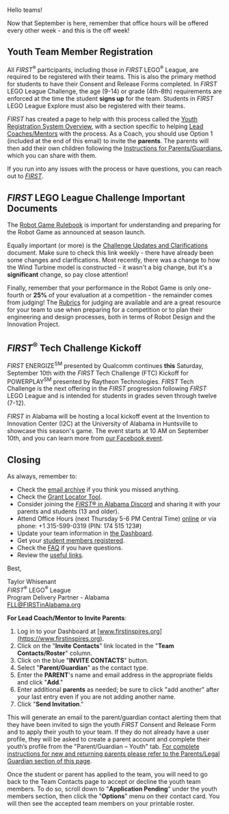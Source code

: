 Hello teams!

Now that September is here, remember that office hours will be offered every other week - and this is the off week!

## Youth Team Member Registration

All *FIRST*<sup>&reg;</sup> participants, including those in *FIRST* LEGO<sup>&reg;</sup> League, are required to be registered with their teams. This is also the primary method for students to have their Consent and Release Forms completed. In *FIRST* LEGO League Challenge, the age (9-14) or grade (4th-8th) requirements are enforced at the time the student **signs up** for the team. Students in *FIRST* LEGO League Explore must also be registered with their teams.

*FIRST* has created a page to help with this process called the [Youth Registration System Overview](https://www.firstinspires.org/resource-library/youth-registration-system), with a section specific to helping [Lead Coaches/Mentors](https://www.firstinspires.org/resource-library/youth-registration-system#LeadCoachMentor) with the process. As a Coach, you should use Option 1 (included at the end of this email) to invite the **parents**. The parents will then add their own children following the [Instructions for Parents/Guardians](https://www.firstinspires.org/resource-library/youth-registration-system#parents), which you can share with them.

If you run into any issues with the process or have questions, you can reach out to [*FIRST*](mailto:firstteammembers@firstinspires.org?subject=Youth%20Registration%20System).


## *FIRST* LEGO League Challenge Important Documents

The [Robot Game Rulebook](https://firstinspiresst01.blob.core.windows.net/first-energize/fll-challenge/fll-challenge-superpowered-robot-game-rulebook.pdf) is important for understanding and preparing for the Robot Game as announced at season launch.

Equally important (or more) is the [Challenge Updates and Clarifications](https://firstinspiresst01.blob.core.windows.net/season/challenge-updates.pdf) document. Make sure to check this link weekly - there have already been some changes and clarifications. Most recently, there was a change to how the Wind Turbine model is constructed - it wasn't a big change, but it's a **significant** change, so pay close attention!

Finally, remember that your performance in the Robot Game is only one-fourth or **25%** of your evaluation at a competition - the remainder comes from judging! The [Rubrics](https://firstinspiresst01.blob.core.windows.net/first-energize/fll-challenge/fll-challenge-superpowered-connect-rubrics-2022-23-greyscale.pdf) for judging are available and are a great resource for your team to use when preparing for a competition or to plan their engineering and design processes, both in terms of Robot Design and the Innovation Project.


## *FIRST*<sup>&reg;</sup> Tech Challenge Kickoff

*FIRST* ENERGIZE<sup>SM</sup> presented by Qualcomm continues **this** Saturday, September 10th with the *FIRST* Tech Challenge (FTC) Kickoff for POWERPLAY<sup>SM</sup> presented by Raytheon Technologies. *FIRST* Tech Challenge is the next offering in the *FIRST* progression following *FIRST* LEGO League and is intended for students in grades seven through twelve (7-12).

*FIRST* in Alabama will be hosting a local kickoff event at the Invention to Innovation Center (I2C) at the University of Alabama in Huntsville to showcase this season's game. The event starts at 10 AM on September 10th, and you can learn more from [our Facebook event](https://fb.me/e/2rqT0bDO8).


## Closing

As always, remember to:
- Check the [email archive](https://github.com/drewwhis/first-in-alabama/tree/main/2022-2023/email-blasts) if you think you missed anything.
- Check the [Grant Locator Tool](https://www.firstinspires.org/robotics/team-grants).
- Consider joining the [*FIRST*&reg; in Alabama Discord](http://discord.gg/XfurbWERQ8) and sharing it with your parents and students (13 and older).
- Attend Office Hours (next Thursday 5-6 PM Central Time) [online](https://meet.google.com/mso-yhrn-brp) or via phone: +1 315-599-0319 (PIN: 174 515 123#)
- Update your team information in [the Dashboard](https://my.firstinspires.org/Dashboard/).
- Get your [student members registered](https://www.firstinspires.org/resource-library/youth-registration-system).
- Check the [FAQ](https://github.com/drewwhis/first-in-alabama/wiki/Frequently-Asked-Questions) if you have questions.
- Review the [useful links](https://github.com/drewwhis/first-in-alabama/wiki/Useful-Links).


Best,
<p>
  Taylor Whisenant<br />
  <i>FIRST</i><sup>&reg;</sup> LEGO<sup>&reg;</sup> League<br />
  Program Delivery Partner - Alabama<br >
  <a href="mailto:fll@firstinalabama.org">FLL@FIRSTinAlabama.org</a>
</p>


**For Lead Coach/Mentor to Invite Parents**:

1. Log in to your Dashboard at [www.firstinspires.org](https://www.firstinspires.org).
2. Click on the "**Invite Contacts**" link located in the "**Team Contacts/Roster**" column.
3. Click on the blue "**INVITE CONTACTS**" button.
4. Select "**Parent/Guardian**" as the contact type.
5. Enter the **PARENT**'s name and email address in the appropriate fields and click "**Add**."
6. Enter additional **parents** as needed; be sure to click "add another" after your last entry even if you are not adding another name.
7. Click "**Send Invitation**."

This will generate an email to the parent/guardian contact alerting them that they have been invited to sign the youth *FIRST* Consent and Release Form and to apply their youth to your team. If they do not already have a user profile, they will be asked to create a parent account and complete their youth’s profile from the "Parent/Guardian – Youth" tab. [For complete instructions for new and returning parents please refer to the Parents/Legal Guardian section of this page](https://www.firstinspires.org/resource-library/youth-registration-system#parents).

Once the student or parent has applied to the team, you will need to go back to the Team Contacts page to accept or decline the youth team members. To do so, scroll down to "**Application Pending**" under the youth members section, then click the "**Options**" menu on their contact card. You will then see the accepted team members on your printable roster.